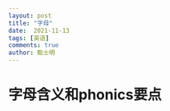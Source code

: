 ```yaml
---
layout: post
title: "字母"
date:  2021-11-13
tags: [英语]
comments: true
author: 甄士明
---
```


# 字母含义和phonics要点
